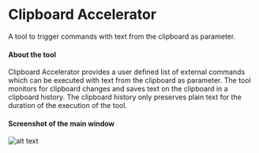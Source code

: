 # Clipboard Accelerator
A tool to trigger commands with text from the clipboard as parameter.

#### About the tool ####
Clipboard Accelerator provides a user defined list of external commands which can be executed with text from the clipboard as parameter.
The tool monitors for clipboard changes and saves text on the clipboard in a clipboard history. The clipboard history only preserves plain text for the duration of the execution of the tool.

#### Screenshot of the main window ####
![alt text](https://raw.githubusercontent.com/clepaul/ClipboardAccelerator/docs/ClipboardAccelerator_MainWindow.png)
